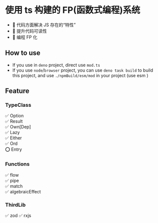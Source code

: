 # 使用 ts 构建的 FP(函数式编程)系统

- 🚀 代码方面解决 JS 存在的“特性”
- 🚀 提升代码可读性
- 🚀 编程 FP 化

## How to use

- If you use in `deno` project, direct use `mod.ts`
- If you use `node`/`browser` project, you can use `deno task build` to build this project, and use `./npmBuild/esm/mod` in your project (use esm )

## Feature

### TypeClass

 ✅ Option    
 ✅ Result    
 ✅ Own[Dep]    
 ✅ Lazy    
 ✅ Either    
 ✅ Ord    
 ⭕️ Entry  

### Functions

 ✅ flow    
 ✅ pipe  
 ✅ match    
 ✅ algebraicEffect  

### ThirdLib

✅ zod
✅ rxjs